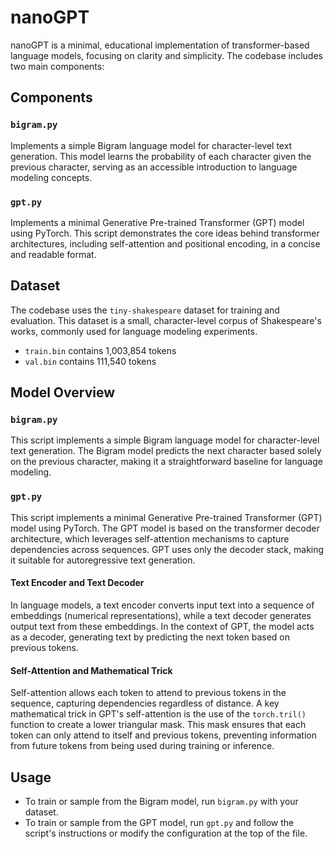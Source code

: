# nanoGPT
nanoGPT is a minimal, educational implementation of transformer-based language models, focusing on clarity and simplicity. The codebase includes two main components:

## Components

### `bigram.py`
Implements a simple Bigram language model for character-level text generation. This model learns the probability of each character given the previous character, serving as an accessible introduction to language modeling concepts.

### `gpt.py`
Implements a minimal Generative Pre-trained Transformer (GPT) model using PyTorch. This script demonstrates the core ideas behind transformer architectures, including self-attention and positional encoding, in a concise and readable format.

## Dataset
The codebase uses the `tiny-shakespeare` dataset for training and evaluation. This dataset is a small, character-level corpus of Shakespeare's works, commonly used for language modeling experiments.

- `train.bin` contains 1,003,854 tokens
- `val.bin` contains 111,540 tokens

## Model Overview

### `bigram.py`
This script implements a simple Bigram language model for character-level text generation. The Bigram model predicts the next character based solely on the previous character, making it a straightforward baseline for language modeling.

### `gpt.py`
This script implements a minimal Generative Pre-trained Transformer (GPT) model using PyTorch. The GPT model is based on the transformer decoder architecture, which leverages self-attention mechanisms to capture dependencies across sequences. GPT uses only the decoder stack, making it suitable for autoregressive text generation.

#### Text Encoder and Text Decoder
In language models, a text encoder converts input text into a sequence of embeddings (numerical representations), while a text decoder generates output text from these embeddings. In the context of GPT, the model acts as a decoder, generating text by predicting the next token based on previous tokens.

#### Self-Attention and Mathematical Trick
Self-attention allows each token to attend to previous tokens in the sequence, capturing dependencies regardless of distance. A key mathematical trick in GPT's self-attention is the use of the `torch.tril()` function to create a lower triangular mask. This mask ensures that each token can only attend to itself and previous tokens, preventing information from future tokens from being used during training or inference.

## Usage
- To train or sample from the Bigram model, run `bigram.py` with your dataset.
- To train or sample from the GPT model, run `gpt.py` and follow the script's instructions or modify the configuration at the top of the file.